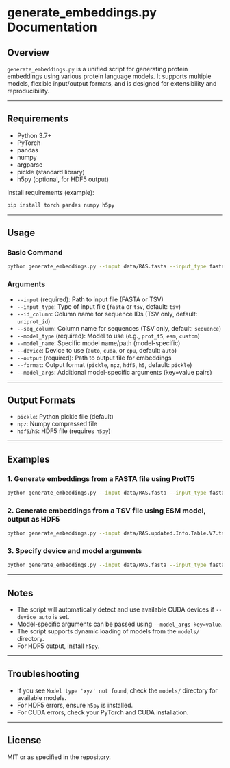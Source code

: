# generate_embeddings.py Documentation

## Overview
`generate_embeddings.py` is a unified script for generating protein embeddings using various protein language models. It supports multiple models, flexible input/output formats, and is designed for extensibility and reproducibility.

---

## Requirements
- Python 3.7+
- PyTorch
- pandas
- numpy
- argparse
- pickle (standard library)
- h5py (optional, for HDF5 output)

Install requirements (example):
```bash
pip install torch pandas numpy h5py
```

---

## Usage

### Basic Command
```bash
python generate_embeddings.py --input data/RAS.fasta --input_type fasta --model_type prot_t5 --output embeddings.pkl
```

### Arguments
- `--input` (required): Path to input file (FASTA or TSV)
- `--input_type`: Type of input file (`fasta` or `tsv`, default: `tsv`)
- `--id_column`: Column name for sequence IDs (TSV only, default: `uniprot_id`)
- `--seq_column`: Column name for sequences (TSV only, default: `sequence`)
- `--model_type` (required): Model to use (e.g., `prot_t5`, `esm`, `custom`)
- `--model_name`: Specific model name/path (model-specific)
- `--device`: Device to use (`auto`, `cuda`, or `cpu`, default: `auto`)
- `--output` (required): Path to output file for embeddings
- `--format`: Output format (`pickle`, `npz`, `hdf5`, `h5`, default: `pickle`)
- `--model_args`: Additional model-specific arguments (key=value pairs)

---

## Output Formats
- `pickle`: Python pickle file (default)
- `npz`: Numpy compressed file
- `hdf5`/`h5`: HDF5 file (requires `h5py`)

---

## Examples

### 1. Generate embeddings from a FASTA file using ProtT5
```bash
python generate_embeddings.py --input data/RAS.fasta --input_type fasta --model_type prot_t5 --output embeddings.pkl
```

### 2. Generate embeddings from a TSV file using ESM model, output as HDF5
```bash
python generate_embeddings.py --input data/RAS.updated.Info.Table.V7.tsv --input_type tsv --model_type esm --output embeddings.h5 --format hdf5
```

### 3. Specify device and model arguments
```bash
python generate_embeddings.py --input data/RAS.fasta --input_type fasta --model_type custom --model_name my_model.pt --device cuda --output embeddings.npz --format npz --model_args batch_size=16
```

---

## Notes
- The script will automatically detect and use available CUDA devices if `--device auto` is set.
- Model-specific arguments can be passed using `--model_args key=value`.
- The script supports dynamic loading of models from the `models/` directory.
- For HDF5 output, install `h5py`.

---

## Troubleshooting
- If you see `Model type 'xyz' not found`, check the `models/` directory for available models.
- For HDF5 errors, ensure `h5py` is installed.
- For CUDA errors, check your PyTorch and CUDA installation.

---

## License
MIT or as specified in the repository.

